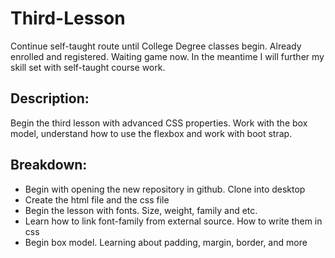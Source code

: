 # Third-Lesson
Continue self-taught route until College Degree classes begin. Already enrolled and registered. Waiting game now. In the meantime I will further my skill set with self-taught course work.

## Description:
Begin the third lesson with advanced CSS properties. Work with the box model, understand how to use the flexbox and work with boot strap. 

## Breakdown:

* Begin with opening the new repository in github. Clone into desktop
* Create the html file and the css file
* Begin the lesson with fonts. Size, weight, family and etc.
* Learn how to link font-family from external source. How to write them in css
* Begin box model. Learning about padding, margin, border, and more
